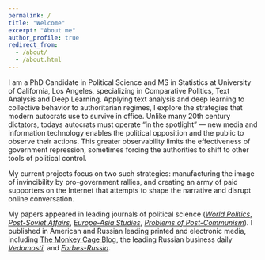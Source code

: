 ```yaml
---
permalink: /
title: "Welcome"
excerpt: "About me"
author_profile: true
redirect_from: 
  - /about/
  - /about.html
---
```



I am a PhD Candidate in Political Science and MS in Statistics at University of California, Los Angeles, specializing in Comparative Politics, Text Analysis and Deep Learning. Applying text analysis and deep learning to collective behavior to authoritarian regimes, I explore the strategies that modern autocrats use to survive in office. Unlike many 20th century dictators, todays autocrats must operate “in the spotlight” — new media and information technology enables the political opposition and the public to observe their actions. This greater observability limits the effectiveness of government repression, sometimes forcing the authorities to shift to other tools of political control.

My current projects focus on two such strategies: manufacturing the image of invincibility by pro-government rallies, and creating an army of paid supporters on the Internet that attempts to shape the narrative and disrupt online conversation. 


My papers appeared in leading journals of political science ([_World Politics_](http://dx.doi.org/10.1017/S0043887114000215), [_Post-Soviet Affairs_](http://www.tandfonline.com/doi/full/10.1080/1060586X.2013.859434), [_Europe-Asia Studies_](http://www.tandfonline.com/doi/full/10.1080/09668136.2013.838055), [_Problems of Post-Communism_](https://www.tandfonline.com/doi/abs/10.2753/PPC1075-8216600203)). I published in American and Russian leading printed and electronic media, including [The Monkey Cage Blog](), the leading Russian business daily [_Vedomosti_](https://www.vedomosti.ru/authors/anton-sobolev/documents), and [_Forbes-Russia_](http://www.forbes.ru/mneniya-column/siloviki/249581-nauchilsya-li-rossiiskii-biznes-zashchishchatsya-ot-silovikov).
